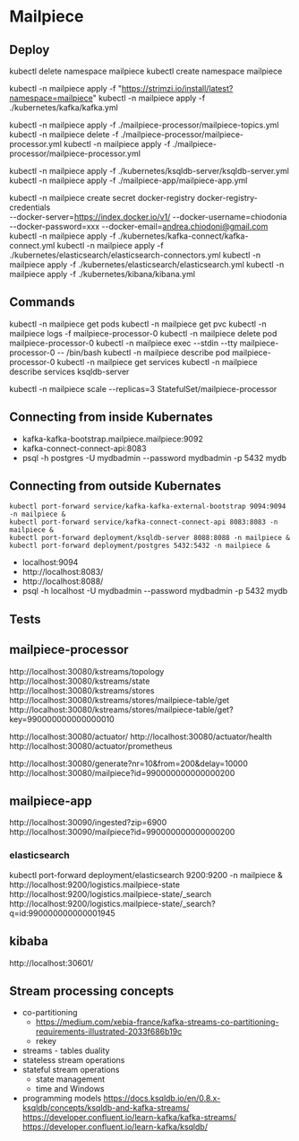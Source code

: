 # Mailpiece

## Deploy
kubectl delete namespace mailpiece
kubectl create namespace mailpiece

kubectl -n mailpiece apply -f "https://strimzi.io/install/latest?namespace=mailpiece" 
kubectl -n mailpiece apply -f ./kubernetes/kafka/kafka.yml 

kubectl -n mailpiece apply -f ./mailpiece-processor/mailpiece-topics.yml
kubectl -n mailpiece delete -f ./mailpiece-processor/mailpiece-processor.yml
kubectl -n mailpiece apply -f ./mailpiece-processor/mailpiece-processor.yml

kubectl -n mailpiece apply -f ./kubernetes/ksqldb-server/ksqldb-server.yml
kubectl -n mailpiece apply -f ./mailpiece-app/mailpiece-app.yml

kubectl -n mailpiece create secret docker-registry docker-registry-credentials \
--docker-server=https://index.docker.io/v1/ --docker-username=chiodonia \
--docker-password=xxx --docker-email=andrea.chiodoni@gmail.com 
kubectl -n mailpiece apply -f ./kubernetes/kafka-connect/kafka-connect.yml
kubectl -n mailpiece apply -f ./kubernetes/elasticsearch/elasticsearch-connectors.yml
kubectl -n mailpiece apply -f ./kubernetes/elasticsearch/elasticsearch.yml
kubectl -n mailpiece apply -f ./kubernetes/kibana/kibana.yml

## Commands
kubectl -n mailpiece get pods 
kubectl -n mailpiece get pvc 
kubectl -n mailpiece logs -f mailpiece-processor-0
kubectl -n mailpiece delete pod mailpiece-processor-0 
kubectl -n mailpiece exec --stdin --tty mailpiece-processor-0 -- /bin/bash 
kubectl -n mailpiece describe pod mailpiece-processor-0 
kubectl -n mailpiece get services 
kubectl -n mailpiece describe services ksqldb-server 

kubectl -n mailpiece scale --replicas=3 StatefulSet/mailpiece-processor

## Connecting from inside Kubernates
* kafka-kafka-bootstrap.mailpiece.mailpiece:9092
* kafka-connect-connect-api:8083
* psql -h postgres -U mydbadmin --password mydbadmin -p 5432 mydb

## Connecting from outside Kubernates
```
kubectl port-forward service/kafka-kafka-external-bootstrap 9094:9094 -n mailpiece &
kubectl port-forward service/kafka-connect-connect-api 8083:8083 -n mailpiece &
kubectl port-forward deployment/ksqldb-server 8088:8088 -n mailpiece &
kubectl port-forward deployment/postgres 5432:5432 -n mailpiece &
```

* localhost:9094
* http://localhost:8083/
* http://localhost:8088/
* psql -h localhost -U mydbadmin --password mydbadmin -p 5432 mydb

## Tests
## mailpiece-processor
http://localhost:30080/kstreams/topology
http://localhost:30080/kstreams/state
http://localhost:30080/kstreams/stores
http://localhost:30080/kstreams/stores/mailpiece-table/get
http://localhost:30080/kstreams/stores/mailpiece-table/get?key=990000000000000010

http://localhost:30080/actuator/
http://localhost:30080/actuator/health
http://localhost:30080/actuator/prometheus

http://localhost:30080/generate?nr=10&from=200&delay=10000
http://localhost:30080/mailpiece?id=990000000000000200

## mailpiece-app
http://localhost:30090/ingested?zip=6900
http://localhost:30090/mailpiece?id=990000000000000200

### elasticsearch
kubectl port-forward deployment/elasticsearch 9200:9200 -n mailpiece &
http://localhost:9200/logistics.mailpiece-state
http://localhost:9200/logistics.mailpiece-state/_search
http://localhost:9200/logistics.mailpiece-state/_search?q=id:990000000000001945

## kibaba
http://localhost:30601/

## Stream processing concepts
- co-partitioning
	- https://medium.com/xebia-france/kafka-streams-co-partitioning-requirements-illustrated-2033f686b19c
	- rekey
- streams - tables duality
- stateless stream operations
- stateful stream operations
	- state management
	- time and Windows
- programming models
	https://docs.ksqldb.io/en/0.8.x-ksqldb/concepts/ksqldb-and-kafka-streams/
	https://developer.confluent.io/learn-kafka/kafka-streams/
	https://developer.confluent.io/learn-kafka/ksqldb/



	


